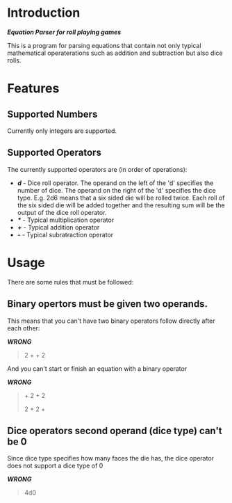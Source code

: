 # Introduction
***Equation Parser for roll playing games***

This is a program for parsing equations that contain not only typical mathematical operaterations such as addition and subtraction but also dice rolls.

# Features

## Supported Numbers
Currently only integers are supported.

## Supported Operators
The currently supported operators are (in order of operations):
* ***d*** - Dice roll operator. The operand on the left of the 'd' specifies the number of dice. The operand on the right of the 'd' specifies the dice type. E.g. 2d6 means that a six sided die will be rolled twice. Each roll of the six sided die will be added together and the resulting sum will be the output of the dice roll operator.
* ***\**** - Typical multiplication operator
* ***+*** - Typical addition operator
* ***-*** - Typical subratraction operator

# Usage

There are some rules that must be followed:

## Binary opertors must be given two operands.


This means that you can't have two binary operators follow directly after each other:

***WRONG***
> 2 + + 2

And you can't start or finish an equation with a binary operator

***WRONG***
> \+ 2 + 2
>
> 2 + 2 +

## Dice operators second operand (dice type) can't be 0

Since dice type specifies how many faces the die has, the dice operator does not support a dice type of 0

***WRONG***
> 4d0




